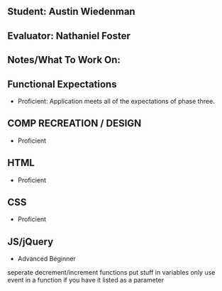 ## Student: Austin Wiedenman
## Evaluator: Nathaniel Foster
## Notes/What To Work On:

## Functional Expectations

* Proficient: Application meets all of the expectations of phase three.  


## COMP RECREATION / DESIGN

* Proficient  


## HTML

* Proficient  


## CSS

* Proficient  


## JS/jQuery

* Advanced Beginner  

seperate decrement/increment functions
put stuff in variables
only use event in a function if you have it listed as a parameter

